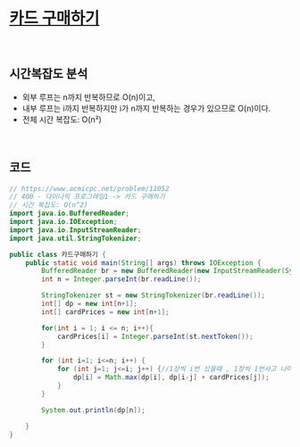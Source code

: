 # [카드 구매하기](https://www.acmicpc.net/problem/11052)

<br>

## 시간복잡도 분석

- 외부 루프는 n까지 반복하므로 O(n)이고,
- 내부 루프는 i까지 반복하지만 i가 n까지 반복하는 경우가 있으므로 O(n)이다.
- 전체 시간 복잡도: O(n²)

<br>

## 코드

```java
// https://www.acmicpc.net/problem/11052
// 400 - 다이나믹 프로그래밍1 -> 카드 구매하기
// 시간 복잡도: O(n^2)
import java.io.BufferedReader;
import java.io.IOException;
import java.io.InputStreamReader;
import java.util.StringTokenizer;

public class 카드구매하기 {
    public static void main(String[] args) throws IOException {
        BufferedReader br = new BufferedReader(new InputStreamReader(System.in));
        int n = Integer.parseInt(br.readLine());

        StringTokenizer st = new StringTokenizer(br.readLine());
        int[] dp = new int[n+1];
        int[] cardPrices = new int[n+1];

        for(int i = 1; i <= n; i++){
            cardPrices[i] = Integer.parseInt(st.nextToken());
        }

        for (int i=1; i<=n; i++) {
            for (int j=1; j<=i; j++) {//1장씩 i번 샀을때 , 1장씩 1번사고 나머지를 i에맞춰샀을때 , .......
                dp[i] = Math.max(dp[i], dp[i-j] + cardPrices[j]);
            }
        }

        System.out.println(dp[n]);

    }
}

```